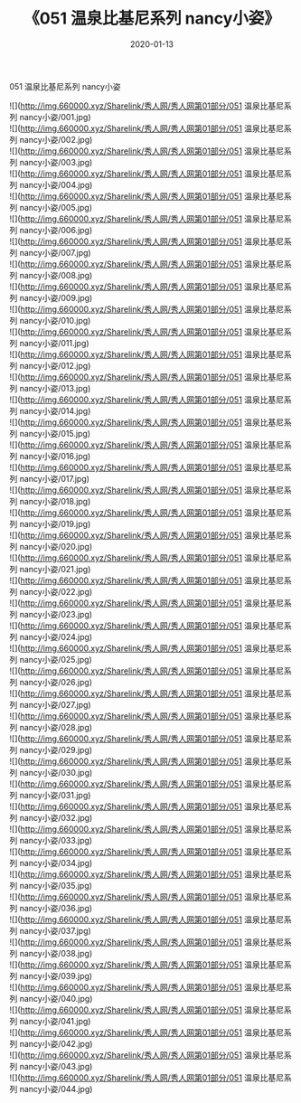 ﻿---
layout: post
title:  《051 温泉比基尼系列 nancy小姿》
date:   2020-01-13
img: http://img.660000.xyz/Sharelink/秀人网/秀人网第01部分/051 温泉比基尼系列 nancy小姿/000.jpg
categories: [美女, 清纯, 唯美]
---

051 温泉比基尼系列 nancy小姿

  ![](http://img.660000.xyz/Sharelink/秀人网/秀人网第01部分/051 温泉比基尼系列 nancy小姿/001.jpg) <br> ![](http://img.660000.xyz/Sharelink/秀人网/秀人网第01部分/051 温泉比基尼系列 nancy小姿/002.jpg) <br> ![](http://img.660000.xyz/Sharelink/秀人网/秀人网第01部分/051 温泉比基尼系列 nancy小姿/003.jpg) <br> ![](http://img.660000.xyz/Sharelink/秀人网/秀人网第01部分/051 温泉比基尼系列 nancy小姿/004.jpg) <br> ![](http://img.660000.xyz/Sharelink/秀人网/秀人网第01部分/051 温泉比基尼系列 nancy小姿/005.jpg) <br> ![](http://img.660000.xyz/Sharelink/秀人网/秀人网第01部分/051 温泉比基尼系列 nancy小姿/006.jpg) <br> ![](http://img.660000.xyz/Sharelink/秀人网/秀人网第01部分/051 温泉比基尼系列 nancy小姿/007.jpg) <br> ![](http://img.660000.xyz/Sharelink/秀人网/秀人网第01部分/051 温泉比基尼系列 nancy小姿/008.jpg) <br> ![](http://img.660000.xyz/Sharelink/秀人网/秀人网第01部分/051 温泉比基尼系列 nancy小姿/009.jpg) <br> ![](http://img.660000.xyz/Sharelink/秀人网/秀人网第01部分/051 温泉比基尼系列 nancy小姿/010.jpg) <br> ![](http://img.660000.xyz/Sharelink/秀人网/秀人网第01部分/051 温泉比基尼系列 nancy小姿/011.jpg) <br> ![](http://img.660000.xyz/Sharelink/秀人网/秀人网第01部分/051 温泉比基尼系列 nancy小姿/012.jpg) <br> ![](http://img.660000.xyz/Sharelink/秀人网/秀人网第01部分/051 温泉比基尼系列 nancy小姿/013.jpg) <br> ![](http://img.660000.xyz/Sharelink/秀人网/秀人网第01部分/051 温泉比基尼系列 nancy小姿/014.jpg) <br> ![](http://img.660000.xyz/Sharelink/秀人网/秀人网第01部分/051 温泉比基尼系列 nancy小姿/015.jpg) <br> ![](http://img.660000.xyz/Sharelink/秀人网/秀人网第01部分/051 温泉比基尼系列 nancy小姿/016.jpg) <br> ![](http://img.660000.xyz/Sharelink/秀人网/秀人网第01部分/051 温泉比基尼系列 nancy小姿/017.jpg) <br> ![](http://img.660000.xyz/Sharelink/秀人网/秀人网第01部分/051 温泉比基尼系列 nancy小姿/018.jpg) <br> ![](http://img.660000.xyz/Sharelink/秀人网/秀人网第01部分/051 温泉比基尼系列 nancy小姿/019.jpg) <br> ![](http://img.660000.xyz/Sharelink/秀人网/秀人网第01部分/051 温泉比基尼系列 nancy小姿/020.jpg) <br> ![](http://img.660000.xyz/Sharelink/秀人网/秀人网第01部分/051 温泉比基尼系列 nancy小姿/021.jpg) <br> ![](http://img.660000.xyz/Sharelink/秀人网/秀人网第01部分/051 温泉比基尼系列 nancy小姿/022.jpg) <br> ![](http://img.660000.xyz/Sharelink/秀人网/秀人网第01部分/051 温泉比基尼系列 nancy小姿/023.jpg) <br> ![](http://img.660000.xyz/Sharelink/秀人网/秀人网第01部分/051 温泉比基尼系列 nancy小姿/024.jpg) <br> ![](http://img.660000.xyz/Sharelink/秀人网/秀人网第01部分/051 温泉比基尼系列 nancy小姿/025.jpg) <br> ![](http://img.660000.xyz/Sharelink/秀人网/秀人网第01部分/051 温泉比基尼系列 nancy小姿/026.jpg) <br> ![](http://img.660000.xyz/Sharelink/秀人网/秀人网第01部分/051 温泉比基尼系列 nancy小姿/027.jpg) <br> ![](http://img.660000.xyz/Sharelink/秀人网/秀人网第01部分/051 温泉比基尼系列 nancy小姿/028.jpg) <br> ![](http://img.660000.xyz/Sharelink/秀人网/秀人网第01部分/051 温泉比基尼系列 nancy小姿/029.jpg) <br> ![](http://img.660000.xyz/Sharelink/秀人网/秀人网第01部分/051 温泉比基尼系列 nancy小姿/030.jpg) <br> ![](http://img.660000.xyz/Sharelink/秀人网/秀人网第01部分/051 温泉比基尼系列 nancy小姿/031.jpg) <br> ![](http://img.660000.xyz/Sharelink/秀人网/秀人网第01部分/051 温泉比基尼系列 nancy小姿/032.jpg) <br> ![](http://img.660000.xyz/Sharelink/秀人网/秀人网第01部分/051 温泉比基尼系列 nancy小姿/033.jpg) <br> ![](http://img.660000.xyz/Sharelink/秀人网/秀人网第01部分/051 温泉比基尼系列 nancy小姿/034.jpg) <br> ![](http://img.660000.xyz/Sharelink/秀人网/秀人网第01部分/051 温泉比基尼系列 nancy小姿/035.jpg) <br> ![](http://img.660000.xyz/Sharelink/秀人网/秀人网第01部分/051 温泉比基尼系列 nancy小姿/036.jpg) <br> ![](http://img.660000.xyz/Sharelink/秀人网/秀人网第01部分/051 温泉比基尼系列 nancy小姿/037.jpg) <br> ![](http://img.660000.xyz/Sharelink/秀人网/秀人网第01部分/051 温泉比基尼系列 nancy小姿/038.jpg) <br> ![](http://img.660000.xyz/Sharelink/秀人网/秀人网第01部分/051 温泉比基尼系列 nancy小姿/039.jpg) <br> ![](http://img.660000.xyz/Sharelink/秀人网/秀人网第01部分/051 温泉比基尼系列 nancy小姿/040.jpg) <br> ![](http://img.660000.xyz/Sharelink/秀人网/秀人网第01部分/051 温泉比基尼系列 nancy小姿/041.jpg) <br> ![](http://img.660000.xyz/Sharelink/秀人网/秀人网第01部分/051 温泉比基尼系列 nancy小姿/042.jpg) <br> ![](http://img.660000.xyz/Sharelink/秀人网/秀人网第01部分/051 温泉比基尼系列 nancy小姿/043.jpg) <br> ![](http://img.660000.xyz/Sharelink/秀人网/秀人网第01部分/051 温泉比基尼系列 nancy小姿/044.jpg) <br>